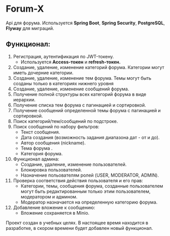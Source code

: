 # Forum-X
Api для форума. Используется **Spring Boot**, **Spring Security**, **PostgreSQL**, **Flyway** для миграций.

## Функционал:
1. Регистрация, аутентификация по JWT-токену.
    - Используется **Access-токен** и **refresh-токен.**
2. Создание, удаление, изменение категорий форума. Категории могут иметь дочерние категории.
3. Создание, удаление, изменение тем форума. Темы могут быть созданы только в категориях нижнего уровня
4. Создание, удаление, изменение сообщений форума. 
5. Получение полной структуры всех категорий форума в виде иерархии.
6. Получение списка тем форума с пагинацией и сортировкой.
7. Получение сообщений определенной темы форума с пагинацией и сортировкой.
8. Поиск категорий/тем/сообщений по подстроке.
9. Поиск сообщений по набору фильтров:
   - Текст сообщения.
   - Дата создания (возможность задания диапазона дат - от и до).
   - Автор сообщения (nickname).
   - Тема форума .
   - Категория форума.
10. Функционал админа:
    - Создание, удаление, изменение пользователей.
    - Блокировка пользователей.
    - Назначение польователям ролей (USER, MODERATOR, ADMIN).
11. Проверка соответствия действия пользователя и его прав:
    - Категории, темы, сообщения форума, созданные пользователем могут быть редактированным только этим пользователем, модератором и админом.
    - Модератор назначается на определенную категорию форума.
12. Добавление вложение к сообщению:
    - Вложение сохраняется в Minio.

Проект создан в учебных целях. В настоящее время находится в разработке, в скором времени будет добавлен новый функционал.
